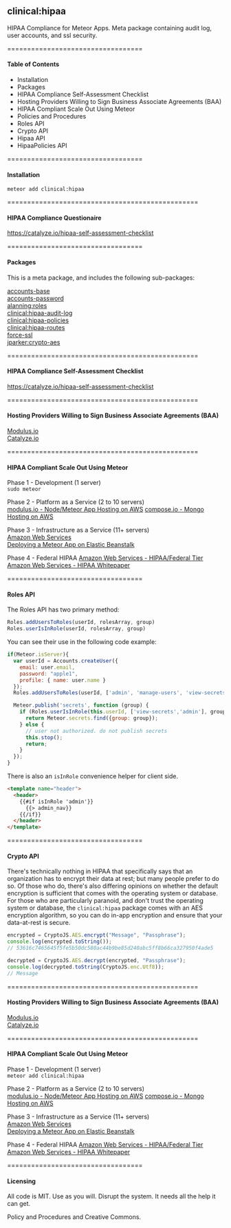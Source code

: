 ## clinical:hipaa  

HIPAA Compliance for Meteor Apps.  Meta package containing audit log, user accounts, and ssl security.



==================================
#### Table of Contents  

- Installation  
- Packages  
- HIPAA Compliance Self-Assessment Checklist
- Hosting Providers Willing to Sign Business Associate Agreements (BAA)  
- HIPAA Compliant Scale Out Using Meteor
- Policies and Procedures
- Roles API  
- Crypto API  
- Hipaa API  
- HipaaPolicies API


==================================
#### Installation  

``meteor add clinical:hipaa``

================================================
####  HIPAA Compliance Questionaire

https://catalyze.io/hipaa-self-assessment-checklist


==================================
#### Packages

This is a meta package, and includes the following sub-packages:  

[accounts-base](https://atmospherejs.com/meteor/accounts-base)  
[accounts-password](https://atmospherejs.com/meteor/accounts-password)  
[alanning:roles](https://atmospherejs.com/alanning/roles)  
[clinical:hipaa-audit-log](http://github.com/awatson1978/clinical-hipaa-audit-log)  
[clinical:hipaa-policies](http://github.com/awatson1978/clinical-hipaa-policies)  
[clinical:hipaa-routes](http://github.com/awatson1978/clinical-hipaa-routes)  
[force-ssl](https://atmospherejs.com/meteor/force-ssl)  
[jparker:crypto-aes](https://atmospherejs.com/jparker/crypto-aes)  


================================================
####  HIPAA Compliance Self-Assessment Checklist

https://catalyze.io/hipaa-self-assessment-checklist


================================================
####  Hosting Providers Willing to Sign Business Associate Agreements (BAA)  

[Modulus.io](http://modulus.io/)  
[Catalyze.io](http://catalyze.io)  

================================================
####  HIPAA Compliant Scale Out Using Meteor

Phase 1 - Development (1 server)  
``sudo meteor``  

Phase 2 - Platform as a Service (2 to 10 servers)  
  [modulus.io - Node/Meteor App Hosting on AWS](https://modulus.io/)
  [compose.io - Mongo Hosting on AWS](http://www.mongohq.com/)  


Phase 3 - Infrastructure as a Service (11+ servers)  
  [Amazon Web Services](http://aws.amazon.com/)  
  [Deploying a Meteor App on Elastic Beanstalk](https://groups.google.com/forum/#!topic/meteor-talk/VxMQzpVFpME)  

Phase 4 - Federal HIPAA
  [Amazon Web Services - HIPAA/Federal Tier](http://aws.amazon.com/compliance/)  
  [Amazon Web Services - HIPAA Whitepaper](https://aws.amazon.com/about-aws/whats-new/2009/04/06/whitepaper-hipaa/)


==================================
#### Roles API  

The Roles API has two primary method:
````js
Roles.addUsersToRoles(userId, rolesArray, group)
Roles.userIsInRole(userId, rolesArray, group)
````

You can see their use in the following code example:
````js
if(Meteor.isServer){
  var userId = Accounts.createUser({
    email: user.email,
    password: "apple1",
    profile: { name: user.name }
  });
  Roles.addUsersToRoles(userId, ['admin', 'manage-users', 'view-secrets']);

  Meteor.publish('secrets', function (group) {
    if (Roles.userIsInRole(this.userId, ['view-secrets','admin'], group)) {
      return Meteor.secrets.find({group: group});
    } else {
      // user not authorized. do not publish secrets
      this.stop();
      return;
    }
  });
}
````

There is also an ``isInRole`` convenience helper for client side.
````html
<template name="header">
  <header>
    {{#if isInRole 'admin'}}
      {{> admin_nav}}  
    {{/if}}
  </header>
</template>
````


==================================
#### Crypto API  

There's technically nothing in HIPAA that specifically says that an organization has to encrypt their data at rest; but many people prefer to do so.  Of those who do, there's also differing opinions on whether the default encryption is sufficient that comes with the operating system or database.  For those who are particularly paranoid, and don't trust the operating system or database, the ``clinical:hipaa`` package comes with an AES encryption algorithm, so you can do in-app encryption and ensure that your data-at-rest is secure.

````js
encrypted = CryptoJS.AES.encrypt("Message", "Passphrase");
console.log(encrypted.toString());
// 53616c7465645f5fe5b50dc580ac44b9be85d240abc5ff8b66ca327950f4ade5

decrypted = CryptoJS.AES.decrypt(encrypted, "Passphrase");
console.log(decrypted.toString(CryptoJS.enc.Utf8));
// Message
````

================================================
####  Hosting Providers Willing to Sign Business Associate Agreements (BAA)  

[Modulus.io](http://modulus.io/)  
[Catalyze.io](http://catalyze.io)  

================================================
####  HIPAA Compliant Scale Out Using Meteor

Phase 1 - Development (1 server)  
``meteor add clinical:hipaa``  

Phase 2 - Platform as a Service (2 to 10 servers)  
  [modulus.io - Node/Meteor App Hosting on AWS](https://modulus.io/)
  [compose.io - Mongo Hosting on AWS](http://www.mongohq.com/)  


Phase 3 - Infrastructure as a Service (11+ servers)  
  [Amazon Web Services](http://aws.amazon.com/)  
  [Deploying a Meteor App on Elastic Beanstalk](https://groups.google.com/forum/#!topic/meteor-talk/VxMQzpVFpME)  

Phase 4 - Federal HIPAA
  [Amazon Web Services - HIPAA/Federal Tier](http://aws.amazon.com/compliance/)  
  [Amazon Web Services - HIPAA Whitepaper](https://aws.amazon.com/about-aws/whats-new/2009/04/06/whitepaper-hipaa/)

==================================
#### Licensing  

All code is MIT.  Use as you will.  Disrupt the system.  It needs all the help it can get.

Policy and Procedures and Creative Commons.  

